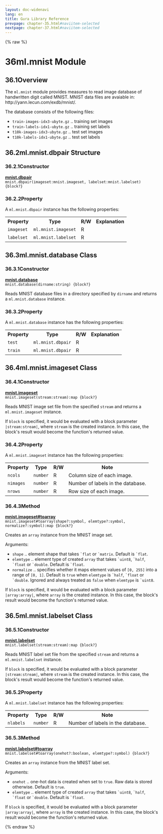 ```yaml
---
layout: doc-widenavi
lang: en
title: Gura Library Reference
prevpage: chapter-35.html#naviitem-selected
nextpage: chapter-37.html#naviitem-selected
---
```

{% raw %}
<h1><span class="caption-index-1">36</span>ml.mnist Module</h1>
<h2><span class="caption-index-2">36.1</span><a name="anchor-36-1"></a>Overview</h2>
<p>
The <code class="highlighter-rouge">ml.mnist</code> module provides measures to read image database of handwritten digit called MNIST. MNIST data files are avaiable in: http://yann.lecun.com/exdb/mnist/.
</p>
<p>
The database consists of the following files:
</p>
<ul>
<li><code class="highlighter-rouge">train-images-idx3-ubyte.gz</code> .. training set images</li>
<li><code class="highlighter-rouge">train-labels-idx1-ubyte.gz</code> .. training set labels</li>
<li><code class="highlighter-rouge">t10k-images-idx3-ubyte.gz</code> .. test set images</li>
<li><code class="highlighter-rouge">t10k-labels-idx1-ubyte.gz</code> .. test set labels</li>
</ul>
<h2><span class="caption-index-2">36.2</span><a name="anchor-36-2"></a>ml.mnist.dbpair Structure</h2>
<h3><span class="caption-index-3">36.2.1</span><a name="anchor-36-2-1"></a>Constructor</h3>
<p>
<div><strong style="text-decoration:underline">mnist.dbpair</strong></div>
<div style="margin-bottom:1em"><code>mnist.dbpair(imageset:mnist.imageset, labelset:mnist.labelset) {block?}</code></div>

</p>
<h3><span class="caption-index-3">36.2.2</span><a name="anchor-36-2-2"></a>Property</h3>
<p>
A <code class="highlighter-rouge">ml.mnist.dbpair</code> instance has the following properties:
</p>
<p>
<table class="table">
<tr>
<th>
Property</th>
<th>
Type</th>
<th>
R/W</th>
<th>
Explanation</th>
</tr>


<tr>
<td>
<code>imageset</code></td>
<td>
<code>ml.mnist.imageset</code></td>
<td>
R</td>

<td>
</td>
</tr>


<tr>
<td>
<code>labelset</code></td>
<td>
<code>ml.mnist.labelset</code></td>
<td>
R</td>

<td>
</td>
</tr>


</table>

</p>
<h2><span class="caption-index-2">36.3</span><a name="anchor-36-3"></a>ml.mnist.database Class</h2>
<h3><span class="caption-index-3">36.3.1</span><a name="anchor-36-3-1"></a>Constructor</h3>
<p>
<div><strong style="text-decoration:underline">mnist.database</strong></div>
<div style="margin-bottom:1em"><code>mnist.database(dirname:string) {block?}</code></div>
Reads MNIST database files in a directory specified by <code class="highlighter-rouge">dirname</code> and returns a <code class="highlighter-rouge">ml.mnist.database</code> instance.
</p>
<h3><span class="caption-index-3">36.3.2</span><a name="anchor-36-3-2"></a>Property</h3>
<p>
A <code class="highlighter-rouge">ml.mnist.database</code> instance has the following properties:
</p>
<p>
<table class="table">
<tr>
<th>
Property</th>
<th>
Type</th>
<th>
R/W</th>
<th>
Explanation</th>
</tr>


<tr>
<td>
<code>test</code></td>
<td>
<code>ml.mnist.dbpair</code></td>
<td>
R</td>

<td>
</td>
</tr>


<tr>
<td>
<code>train</code></td>
<td>
<code>ml.mnist.dbpair</code></td>
<td>
R</td>

<td>
</td>
</tr>


</table>

</p>
<h2><span class="caption-index-2">36.4</span><a name="anchor-36-4"></a>ml.mnist.imageset Class</h2>
<h3><span class="caption-index-3">36.4.1</span><a name="anchor-36-4-1"></a>Constructor</h3>
<p>
<div><strong style="text-decoration:underline">mnist.imageset</strong></div>
<div style="margin-bottom:1em"><code>mnist.imageset(stream:stream):map {block?}</code></div>
Reads MNIST image set file from the specified <code class="highlighter-rouge">stream</code> and returns a <code class="highlighter-rouge">ml.mnist.imageset</code> instance.
</p>
<p>
If <code class="highlighter-rouge">block</code> is specified, it would be evaluated with a block parameter <code class="highlighter-rouge">|stream:stream|</code>, where <code class="highlighter-rouge">stream</code> is the created instance. In this case, the block's result would become the function's returned value.
</p>
<h3><span class="caption-index-3">36.4.2</span><a name="anchor-36-4-2"></a>Property</h3>
<p>
A <code class="highlighter-rouge">ml.mnist.imageset</code> instance has the following properties:
</p>
<p>
<table class="table">
<tr>
<th>
Property</th>
<th>
Type</th>
<th>
R/W</th>
<th>
Note</th>
</tr>


<tr>
<td>
<code>ncols</code></td>
<td>
<code>number</code></td>
<td>
R</td>

<td>
Column size of each image.</td>
</tr>

<tr>
<td>
<code>nimages</code></td>
<td>
<code>number</code></td>
<td>
R</td>

<td>
Number of labels in the database.</td>
</tr>

<tr>
<td>
<code>nrows</code></td>
<td>
<code>number</code></td>
<td>
R</td>

<td>
Row size of each image.</td>
</tr>


</table>

</p>
<h3><span class="caption-index-3">36.4.3</span><a name="anchor-36-4-3"></a>Method</h3>
<p>
<div><strong style="text-decoration:underline">mnist.imageset#toarray</strong></div>
<div style="margin-bottom:1em"><code>mnist.imageset#toarray(shape?:symbol, elemtype?:symbol, normalize?:symbol):map {block?}</code></div>
Creates an <code class="highlighter-rouge">array</code> instance from the MNIST image set.
</p>
<p>
Arguments:
</p>
<ul>
<li><code class="highlighter-rouge">shape</code> .. element shape that takes <code class="highlighter-rouge">`flat</code> or <code class="highlighter-rouge">`matrix</code>. Default is <code class="highlighter-rouge">`flat</code>.</li>
<li><code class="highlighter-rouge">elemtype</code> .. element type of created <code class="highlighter-rouge">array</code> that takes <code class="highlighter-rouge">`uint8</code>, <code class="highlighter-rouge">`half</code>, <code class="highlighter-rouge">`float</code> or <code class="highlighter-rouge">`double</code>. Default is <code class="highlighter-rouge">`float</code>.</li>
<li><code class="highlighter-rouge">normalize</code> .. specifies whether it maps element values of <code class="highlighter-rouge">[0, 255]</code> into a range of <code class="highlighter-rouge">[0, 1]</code>. Default is <code class="highlighter-rouge">true</code> when <code class="highlighter-rouge">elemtype</code> is <code class="highlighter-rouge">`half</code>, <code class="highlighter-rouge">`float</code> or <code class="highlighter-rouge">`double</code>. Ignored and always treated as <code class="highlighter-rouge">false</code> when <code class="highlighter-rouge">elemtype</code> is <code class="highlighter-rouge">`uint8</code>.</li>
</ul>
<p>
If <code class="highlighter-rouge">block</code> is specified, it would be evaluated with a block parameter <code class="highlighter-rouge">|array:array|</code>, where <code class="highlighter-rouge">array</code> is the created instance. In this case, the block's result would become the function's returned value.
</p>
<h2><span class="caption-index-2">36.5</span><a name="anchor-36-5"></a>ml.mnist.labelset Class</h2>
<h3><span class="caption-index-3">36.5.1</span><a name="anchor-36-5-1"></a>Constructor</h3>
<p>
<div><strong style="text-decoration:underline">mnist.labelset</strong></div>
<div style="margin-bottom:1em"><code>mnist.labelset(stream:stream):map {block?}</code></div>
Reads MNIST label set file from the specified <code class="highlighter-rouge">stream</code> and returns a <code class="highlighter-rouge">ml.mnist.labelset</code> instance.
</p>
<p>
If <code class="highlighter-rouge">block</code> is specified, it would be evaluated with a block parameter <code class="highlighter-rouge">|stream:stream|</code>, where <code class="highlighter-rouge">stream</code> is the created instance. In this case, the block's result would become the function's returned value.
</p>
<h3><span class="caption-index-3">36.5.2</span><a name="anchor-36-5-2"></a>Property</h3>
<p>
A <code class="highlighter-rouge">ml.mnist.labelset</code> instance has the following properties:
</p>
<p>
<table class="table">
<tr>
<th>
Property</th>
<th>
Type</th>
<th>
R/W</th>
<th>
Note</th>
</tr>


<tr>
<td>
<code>nlabels</code></td>
<td>
<code>number</code></td>
<td>
R</td>

<td>
Number of labels in the database.</td>
</tr>


</table>

</p>
<h3><span class="caption-index-3">36.5.3</span><a name="anchor-36-5-3"></a>Method</h3>
<p>
<div><strong style="text-decoration:underline">mnist.labelset#toarray</strong></div>
<div style="margin-bottom:1em"><code>mnist.labelset#toarray(onehot?:boolean, elemtype?:symbol) {block?}</code></div>
Creates an <code class="highlighter-rouge">array</code> instance from the MNIST label set.
</p>
<p>
Arguments:
</p>
<ul>
<li><code class="highlighter-rouge">onehot</code> .. one-hot data is created when set to <code class="highlighter-rouge">true</code>. Raw data is stored otherwise. Default is <code class="highlighter-rouge">true</code>.</li>
<li><code class="highlighter-rouge">elemtype</code> .. element type of created <code class="highlighter-rouge">array</code> that takes <code class="highlighter-rouge">`uint8</code>, <code class="highlighter-rouge">`half</code>, <code class="highlighter-rouge">`float</code> or <code class="highlighter-rouge">`double</code>. Default is <code class="highlighter-rouge">`float</code>.</li>
</ul>
<p>
If <code class="highlighter-rouge">block</code> is specified, it would be evaluated with a block parameter <code class="highlighter-rouge">|array:array|</code>, where <code class="highlighter-rouge">array</code> is the created instance. In this case, the block's result would become the function's returned value.
</p>
{% endraw %}
